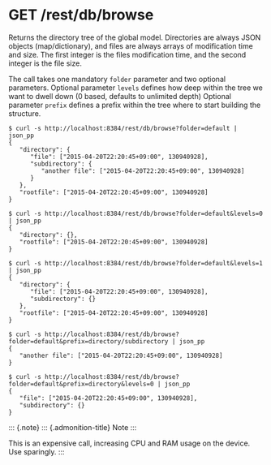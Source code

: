 GET /rest/db/browse
===================

Returns the directory tree of the global model. Directories are always
JSON objects (map/dictionary), and files are always arrays of
modification time and size. The first integer is the files modification
time, and the second integer is the file size.

The call takes one mandatory `folder` parameter and two optional
parameters. Optional parameter `levels` defines how deep within the tree
we want to dwell down (0 based, defaults to unlimited depth) Optional
parameter `prefix` defines a prefix within the tree where to start
building the structure.

``` {.sourceCode .bash}
$ curl -s http://localhost:8384/rest/db/browse?folder=default | json_pp
{
   "directory": {
      "file": ["2015-04-20T22:20:45+09:00", 130940928],
      "subdirectory": {
         "another file": ["2015-04-20T22:20:45+09:00", 130940928]
      }
   },
   "rootfile": ["2015-04-20T22:20:45+09:00", 130940928]
}

$ curl -s http://localhost:8384/rest/db/browse?folder=default&levels=0 | json_pp
{
   "directory": {},
   "rootfile": ["2015-04-20T22:20:45+09:00", 130940928]
}

$ curl -s http://localhost:8384/rest/db/browse?folder=default&levels=1 | json_pp
{
   "directory": {
      "file": ["2015-04-20T22:20:45+09:00", 130940928],
      "subdirectory": {}
   },
   "rootfile": ["2015-04-20T22:20:45+09:00", 130940928]
}

$ curl -s http://localhost:8384/rest/db/browse?folder=default&prefix=directory/subdirectory | json_pp
{
   "another file": ["2015-04-20T22:20:45+09:00", 130940928]
}

$ curl -s http://localhost:8384/rest/db/browse?folder=default&prefix=directory&levels=0 | json_pp
{
   "file": ["2015-04-20T22:20:45+09:00", 130940928],
   "subdirectory": {}
}
```

::: {.note}
::: {.admonition-title}
Note
:::

This is an expensive call, increasing CPU and RAM usage on the device.
Use sparingly.
:::
